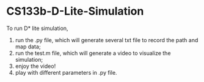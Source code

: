 # CS133b-D-Lite-Simulation
To run D* lite simulation,
1. run the .py file, which will generate several txt file to record the path and map data;
2. run the test.m file, which will generate a video to visualize the simulation;
3. enjoy the video!
4. play with different parameters in .py file.
